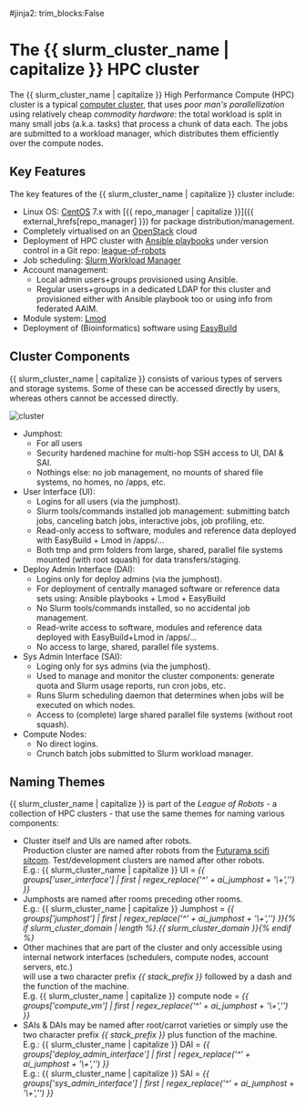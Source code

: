 #jinja2: trim_blocks:False
# The {{ slurm_cluster_name | capitalize }} HPC cluster

The {{ slurm_cluster_name | capitalize }} High Performance Compute (HPC) cluster is a typical [computer cluster](https://en.wikipedia.org/wiki/Computer_cluster),
that uses _poor man's parallellization_ using relatively cheap _commodity hardware_: 
the total workload is split in many small jobs (a.k.a. tasks) that process a chunk of data each. 
The jobs are submitted to a workload manager, which distributes them efficiently over the compute nodes.

## Key Features

The key features of the {{ slurm_cluster_name | capitalize }} cluster include:

 * Linux OS: [CentOS](https://www.centos.org/) 7.x with [{{ repo_manager | capitalize }}]({{ external_hrefs[repo_manager] }}) for package distribution/management.
 * Completely virtualised on an [OpenStack](https://www.openstack.org/) cloud
 * Deployment of HPC cluster with [Ansible playbooks](https://docs.ansible.com/ansible/latest/index.html) under version control in a Git repo: [league-of-robots](https://github.com/rug-cit-hpc/league-of-robots)
 * Job scheduling: [Slurm Workload Manager](https://slurm.schedmd.com/)
 * Account management:
    * Local admin users+groups provisioned using Ansible.
    * Regular users+groups in a dedicated LDAP for this cluster and provisioned either with Ansible playbook too or using info from federated AAIM.
 * Module system: [Lmod](https://github.com/TACC/Lmod)
 * Deployment of (Bioinformatics) software using [EasyBuild](https://github.com/easybuilders/easybuild)

## Cluster Components

{{ slurm_cluster_name | capitalize }} consists of various types of servers and storage systems. 
Some of these can be accessed directly by users, whereas others cannot be accessed directly.

![cluster](img/cluster-small.svg)

 * Jumphost:
     * For all users
     * Security hardened machine for multi-hop SSH access to UI, DAI & SAI.
     * Nothings else: no job management, no mounts of shared file systems, no homes, no /apps, etc.
 * User Interface (UI):
     * Logins for all users (via the jumphost).
     * Slurm tools/commands installed job management: submitting batch jobs, canceling batch jobs, interactive jobs, job profiling, etc.
     * Read-only access to software, modules and reference data deployed with EasyBuild + Lmod in /apps/…
     * Both tmp and prm folders from large, shared, parallel file systems mounted (with root squash) for data transfers/staging.
 * Deploy Admin Interface (DAI):
     * Logins only for deploy admins (via the jumphost).
     * For deployment of centrally managed software or reference data sets using:
       Ansible playbooks + Lmod + EasyBuild
     * No Slurm tools/commands installed, so no accidental job management.
     * Read-write access to software, modules and reference data deployed with EasyBuild+Lmod in /apps/...
     * No access to large, shared, parallel file systems.
 * Sys Admin Interface (SAI):
     * Loging only for sys admins (via the jumphost).
     * Used to manage and monitor the cluster components: generate quota and Slurm usage reports, run cron jobs, etc.
     * Runs Slurm scheduling daemon that determines when jobs will be executed on which nodes.
     * Access to (complete) large shared parallel file systems (without root squash).
 * Compute Nodes:
     * No direct logins.
     * Crunch batch jobs submitted to Slurm workload manager.

## Naming Themes

{{ slurm_cluster_name | capitalize }} is part of the _League of Robots_ - a collection of HPC clusters - that use the same themes for naming various components:

 * Cluster itself and UIs are named after robots.  
   Production cluster are named after robots from the [Futurama scifi sitcom](https://futurama.fandom.com/wiki/Category:Robots).
   Test/development clusters are named after other robots.  
   E.g.: {{ slurm_cluster_name | capitalize }} UI = _{{ groups['user_interface'] | first | regex_replace('^' + ai_jumphost + '\\+','') }}_
 * Jumphosts are named after rooms preceding other rooms.  
   E.g.: {{ slurm_cluster_name | capitalize }} Jumphost = _{{ groups['jumphost'] | first | regex_replace('^' + ai_jumphost + '\\+','') }}{% if slurm_cluster_domain | length %}.{{ slurm_cluster_domain }}{% endif %}_
 * Other machines that are part of the cluster and only accessible using internal network interfaces (schedulers, compute nodes, account servers, etc.)  
   will use a two character prefix _{{ stack_prefix }}_ followed by a dash and the function of the machine.  
   E.g. {{ slurm_cluster_name | capitalize }} compute node = _{{ groups['compute_vm'] | first | regex_replace('^' + ai_jumphost + '\\+','') }}_
 * SAIs & DAIs may be named after root/carrot varieties or simply use the two character prefix _{{ stack_prefix }}_ plus function of the machine.  
   E.g.: {{ slurm_cluster_name | capitalize }} DAI = _{{ groups['deploy_admin_interface'] | first | regex_replace('^' + ai_jumphost + '\\+','') }}_  
   E.g.: {{ slurm_cluster_name | capitalize }} SAI = _{{ groups['sys_admin_interface'] | first | regex_replace('^' + ai_jumphost + '\\+','') }}_
